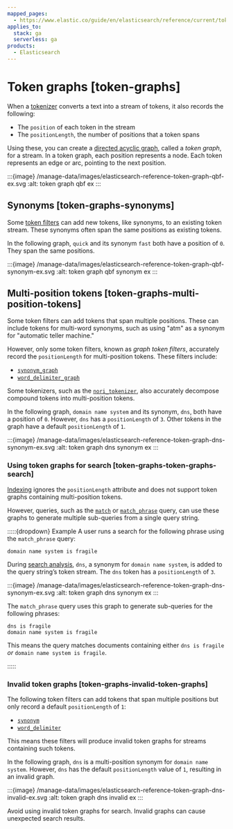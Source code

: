 ```yaml
---
mapped_pages:
  - https://www.elastic.co/guide/en/elasticsearch/reference/current/token-graphs.html
applies_to:
  stack: ga
  serverless: ga
products:
  - Elasticsearch
---
```


# Token graphs [token-graphs]

When a [tokenizer](anatomy-of-an-analyzer.md#analyzer-anatomy-tokenizer) converts a text into a stream of tokens, it also records the following:

* The `position` of each token in the stream
* The `positionLength`, the number of positions that a token spans

Using these, you can create a [directed acyclic graph](https://en.wikipedia.org/wiki/Directed_acyclic_graph), called a *token graph*, for a stream. In a token graph, each position represents a node. Each token represents an edge or arc, pointing to the next position.

:::{image} /manage-data/images/elasticsearch-reference-token-graph-qbf-ex.svg
:alt: token graph qbf ex
:::

## Synonyms [token-graphs-synonyms]

Some [token filters](anatomy-of-an-analyzer.md#analyzer-anatomy-token-filters) can add new tokens, like synonyms, to an existing token stream. These synonyms often span the same positions as existing tokens.

In the following graph, `quick` and its synonym `fast` both have a position of `0`. They span the same positions.

:::{image} /manage-data/images/elasticsearch-reference-token-graph-qbf-synonym-ex.svg
:alt: token graph qbf synonym ex
:::


## Multi-position tokens [token-graphs-multi-position-tokens]

Some token filters can add tokens that span multiple positions. These can include tokens for multi-word synonyms, such as using "atm" as a synonym for "automatic teller machine."

However, only some token filters, known as *graph token filters*, accurately record the `positionLength` for multi-position tokens. These filters include:

* [`synonym_graph`](elasticsearch://reference/text-analysis/analysis-synonym-graph-tokenfilter.md)
* [`word_delimiter_graph`](elasticsearch://reference/text-analysis/analysis-word-delimiter-graph-tokenfilter.md)

Some tokenizers, such as the [`nori_tokenizer`](elasticsearch://reference/elasticsearch-plugins/analysis-nori-tokenizer.md), also accurately decompose compound tokens into multi-position tokens.

In the following graph, `domain name system` and its synonym, `dns`, both have a position of `0`. However, `dns` has a `positionLength` of `3`. Other tokens in the graph have a default `positionLength` of `1`.

:::{image} /manage-data/images/elasticsearch-reference-token-graph-dns-synonym-ex.svg
:alt: token graph dns synonym ex
:::

### Using token graphs for search [token-graphs-token-graphs-search]

[Indexing](index-search-analysis.md) ignores the `positionLength` attribute and does not support token graphs containing multi-position tokens.

However, queries, such as the [`match`](elasticsearch://reference/query-languages/query-dsl/query-dsl-match-query.md) or [`match_phrase`](elasticsearch://reference/query-languages/query-dsl/query-dsl-match-query-phrase.md) query, can use these graphs to generate multiple sub-queries from a single query string.

:::::{dropdown} Example
A user runs a search for the following phrase using the `match_phrase` query:

`domain name system is fragile`

During [search analysis](index-search-analysis.md), `dns`, a synonym for `domain name system`, is added to the query string’s token stream. The `dns` token has a `positionLength` of `3`.

:::{image} /manage-data/images/elasticsearch-reference-token-graph-dns-synonym-ex.svg
:alt: token graph dns synonym ex
:::

The `match_phrase` query uses this graph to generate sub-queries for the following phrases:

```text
dns is fragile
domain name system is fragile
```

This means the query matches documents containing either `dns is fragile` *or* `domain name system is fragile`.

:::::



### Invalid token graphs [token-graphs-invalid-token-graphs]

The following token filters can add tokens that span multiple positions but only record a default `positionLength` of `1`:

* [`synonym`](elasticsearch://reference/text-analysis/analysis-synonym-tokenfilter.md)
* [`word_delimiter`](elasticsearch://reference/text-analysis/analysis-word-delimiter-tokenfilter.md)

This means these filters will produce invalid token graphs for streams containing such tokens.

In the following graph, `dns` is a multi-position synonym for `domain name system`. However, `dns` has the default `positionLength` value of `1`, resulting in an invalid graph.

:::{image} /manage-data/images/elasticsearch-reference-token-graph-dns-invalid-ex.svg
:alt: token graph dns invalid ex
:::

Avoid using invalid token graphs for search. Invalid graphs can cause unexpected search results.



